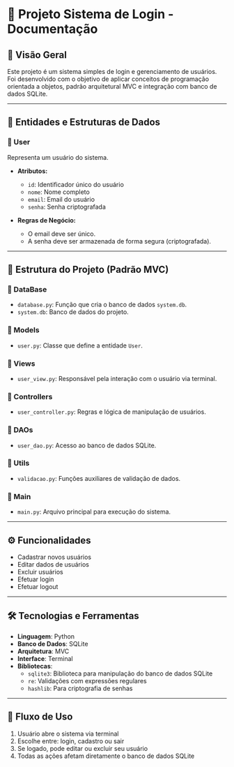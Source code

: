 # 🔐 Projeto Sistema de Login - Documentação

## 📌 Visão Geral
Este projeto é um sistema simples de login e gerenciamento de usuários.  
Foi desenvolvido com o objetivo de aplicar conceitos de programação orientada a objetos, padrão arquitetural MVC e integração com banco de dados SQLite.

---

## 📂 Entidades e Estruturas de Dados

### 👤 User
Representa um usuário do sistema.

- **Atributos:**
  - `id`: Identificador único do usuário
  - `nome`: Nome completo
  - `email`: Email do usuário
  - `senha`: Senha criptografada

- **Regras de Negócio:**
  - O email deve ser único.
  - A senha deve ser armazenada de forma segura (criptografada).

---

## 📁 Estrutura do Projeto (Padrão MVC)

### 📂 DataBase
- `database.py`: Função que cria o banco de dados `system.db`.
- `system.db`: Banco de dados do projeto.

### 📂 Models
- `user.py`: Classe que define a entidade `User`.

### 📂 Views
- `user_view.py`: Responsável pela interação com o usuário via terminal.

### 📂 Controllers
- `user_controller.py`: Regras e lógica de manipulação de usuários.

### 📂 DAOs
- `user_dao.py`: Acesso ao banco de dados SQLite.

### 📂 Utils
- `validacao.py`: Funções auxiliares de validação de dados.

### 📂 Main
- `main.py`: Arquivo principal para execução do sistema.

---

## ⚙️ Funcionalidades

- Cadastrar novos usuários
- Editar dados de usuários
- Excluir usuários
- Efetuar login
- Efetuar logout

---

## 🛠️ Tecnologias e Ferramentas

- **Linguagem**: Python
- **Banco de Dados**: SQLite
- **Arquitetura**: MVC
- **Interface**: Terminal
- **Bibliotecas**:
  - `sqlite3`: Biblioteca para manipulação do banco de dados SQLite
  - `re`: Validações com expressões regulares
  - `hashlib`: Para criptografia de senhas

---

## 🔄 Fluxo de Uso

1. Usuário abre o sistema via terminal
2. Escolhe entre: login, cadastro ou sair
3. Se logado, pode editar ou excluir seu usuário
4. Todas as ações afetam diretamente o banco de dados SQLite